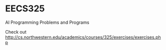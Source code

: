 # EECS325
AI Programming Problems and Programs

Check out
http://cs.northwestern.edu/academics/courses/325/exercises/exercises.php
